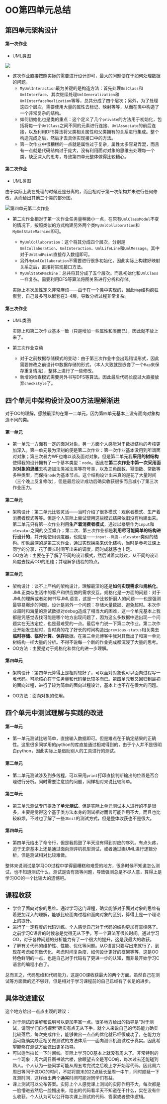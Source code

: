# OO第四单元总结

## 第四单元架构设计

#### 第一次作业

- UML类图

![](C:\Users\abb255\Desktop\第四单元第一次作业.png)

- 这次作业直接按照实际的需要进行设计即可，最大的问题便在于如何处理数据的问题。
  - `MyUmlInteraction`最为关键的是构造方法：首先处理`UmlClass`和`UmlInterface`、其次继续处理`UmlGeneralization`和`UmlInterfaceRealization`等等，总共分成了四个层次；另外，为了处理这四个层次，需要使用大量的属性去标记、映射等等，从而在类中构造了一个非常复杂的结构。
  - 如何初始化也是类的重点：这个定义了几个`private`的方法用于初始化，包括将每一个`UmlClass`之间不同的元素进行连接、`UmlAssociate`的前后连接，以及利用DFS算法将父类相关属性和父类拥有的关系进行集成。整个构造完成之后，然后才去具体实现接口中的方法。
  - 第一次作业中很糟糕的一点就是属性过于复杂，属性太多容易弄混，而且有一点就是代码结构过于庞大，没有利用面对对象的思维去处理每一个类，缺乏深入的思考，导致第四单元整体做得比较糟心。



#### 第二次作业

- UML类图

由于实际上我在处理的时候还是分离的，而且相对于第一次架构并未进行任何修改，从而给出其他三个类的部分图。

![第四单元第二次作业](C:\Users\abb255\Desktop\第四单元第二次作业.png)

- 第二次作业相对于第一次作业任务量稍微小一点，在原有`UmlClassModel`不变的情况下，按照类似的方式构建另外两个类`MyUmlCollaboration`和`MyUmlStateMachine`即可。

  - `MyUmlCollaboration`：这个将其分成四个层次，分别是`UmlCollaboration`、`UmlInteraction`、`UmlLifeLine`和`UmlMessage`。其中对于`UmlEndPoint`直接存入数组即可。
  - 另外`MyUmlCollaboration`不需要进行很多初始化，因此实际上构建好映射关系之后，直接将实现接口方法。
  - `MyUmlStateMachine`：总共将其分成了五个层次。而且初始化和`UmlClass`一样复杂。需要利用DFS等算法将图关系进行分析和存储。

  实际上本次属性定义非常麻烦——由于在一个类中实现的，因此`Map`结构疯狂嵌套，自己最多可以嵌套在3-4层，导致分析过程非常复杂。

  

#### 第三次作业

- UML类图

  实际上和第二次作业基本一致（只是增加一些属性和类而已），因此就不放上来了。

- 第三次作业变动

  - 对于之前数据存储模式的变动：由于第三次作业中会出现错误形式，因此需要修改之前设计中数据存储的形式，（本人大致就是嵌套了一个`Map`来保存重复情况），整体上进行了一些修改。
  - 新增的检查模式需要另外书写DFS等算法。因此最后代码长度过大直接放弃`checkstyle`了。



## 四个单元中架构设计及OO方法理解渐进

对于OO的理解，感触最深的在第一二单元，因为第四单元基本上没有面向对象构造不同的类。

#### 第一单元

- 第一单元一方面有一定的面对对象，另一方面个人感觉对于数据结构的考核更加深入。第一单元最为深刻的便是第二次作业：第一次作业基本没用到所谓面对对象；第三次暴力WF也难以谈及面对对象。但是第二单元我**采用的树结构**使得我的设计拥有了一个基本类型：`node`。因此在**第二次作业中第一次采用面对对象的思维**去构造加法类减法类等符号类，以及三角函数、幂函数、常数等多种类型，而保持`node`为基本节点。这个结构设计出来真的是花了大量时间（三个晚上反复修改），但是最后设计成功后确实收获很多而且减小了第三次作业压力。

#### 第二单元

- 架构设计：第二单元比较灵活——当时介绍了很多模式：观察者模式、生产着消费者模式等等。但是个人实际上尝试使用这些模式结果依旧没有构建出来。第二单元只有第一次作业利用**生产着消费者模式**，通过以楼层作为`input`和`elevator`之间的交互媒介；第二次、第三次作业都是**利用尽可能简单的结构进行设计的**，并开始使用调度器，也就是——`input--调度--elevator`类似的结构。印象最深的是第三次作业，通过实现换乘来优化结构，当时是参考过课上同学的分享，花了很长时间写出来的调度，同时成就感也十足。
- OO方法：主要在于了解了不同的设计模式，然后试着实践过，从不同的设计角度去探索OO的思维；并理解多线程的特点。

#### 第三单元

- 架构设计：谈不上严格的架构设计，理解最深的还是**如何实现需求**和**规格化**。JML正类似生活中的客户和供应商的需求交互。规格化是一方面的问题：对于JML的理解或者如何书写JML语言，这是一个比较折磨人的问题——也是强测最容易爆炸的问题。设计是另外一个问题：存储大量数据、避免超时。本次作业超时和海量的测试数据对debug造成了相当大的困难，这一个单元基本上我都是凭感觉去找可能是哪个地方出现问题了，因为这么多数据中途出现一个问题实在无法定位，也是最难受的一点。最后专门说一下第二次作业。第二次作业开始发生超时，当时真的花了好长的时间构造出`previous-status`相关类去**临时存储、临时计算、保存**数据。在第三单元博客中我对其做出了和第一单元树结构一样大量的分析。不得不说每一个新的作业完成都沉浸了大量的思考。
- OO方法：主要是对于规格化和优化的进一步理解。

#### 第四单元

- 架构设计：第四单元算得上是相对较好了，可以面对对象也可以面向过程写一堆代码。可能核心在于任务量和代码量比较多而已。第四单元我又回归到最初的面向过程，进行了较为简单的面向过程设计，基本上也不存在很大的问题。

- OO方法：面向对象的使用。

## 四个单元中测试理解与实践的改进

#### 第一单元

- 第一单元测试比较简单，直接输入数据即可。但是难点在于确定结果的正确性。这里很多同学用的python的库直接通过相减得到的，由于个人并不是很明白python，因此实际上是借助别人的工具进行的测试。

#### 第二单元

- 第二单元测试涉及到多线程，可以采用`print`打印直接判断输出的位置是否合理进行分析。同时需要注意锁的问题，同样相对来说比较简单。

#### 第三单元

- 第三单元测试专门提及了**单元测试**。但是实际上单元测试本人进行的不是很多，主要是觉得这个基于类方法本身的测试相对而言可能作用不大，而且也比较麻烦。不过也了解了一些`JUnit`的测试方式，但是整体收获也不是很大。

#### 第四单元

- 第四单元给出了命令行，但是我捣鼓了半天没有得到对应的序列。有点头疼，迫于无奈基本上还是通过面向测评机机型测试，或者通过画UML进行逻辑分析，但是测试相对比较难做。

整体来说测试是学习OO过程中学得最糟糕和难受的地方，很多时候不知道怎么测试，也不知道测试什么，测试是否有效等问题，导致强测总是不尽人意，算得上是学习OO的一个比较大的遗憾吧。

## 课程收获

- 学会了面向对象的思维。通过学习这门课程，确实能够对于面对对象的思维有着更加深入的理解，能够比较面向过程和面向对象的区别，算得上是一个理论上的提升。
- 进行了一定程度的代码训练。个人感觉自己对于代码的结构更加有掌控感了。之前学习C语言的时候总是觉得无从下手，写一个算法写很长时间。通过学习OO，对于各种问题的分析能力有了一个很大的提升，这是我最大的收获。
- 了解有关代码的维护性、性能、优化等问题。从C语言只要写出来就行了，到现在考虑如何做优化、考虑时间复杂度、如何设计更好的框架等等，这是OO特色鲜明的一点，也是自己对于代码有了更进一步的认知，而非最开始学习C语言的编程小白了。

总而言之，代码思维和代码能力，这是OO课收获最大的两个方面。虽然自己在测试等方面做的还不够好，但是相对于学习课程前的自己已经有了长足的进步。

## 具体改进建议

这个地方给出一点点主观的建议：

- 对于测试的讲解和说明可以更加丰富一点。很多地方给出的指导是“对于测试，请同学们自行探索”确实有点无从下手。就个人来说自己的代码能力确实比较落后，每次完成作业，能够做出一点点的优化就已经很成功了，在能力方面可能确实缺乏相关做测试的方法体系——面向测评机测试过于真实。因此希望能够在测试方面做出更多指导。
- 可以适当拉长一下时间线。实际上学习OO基本上就没有周末了。非常特别的一个现象：周六周日图书馆六楼，放眼望去全是写OO的，每次过去还能碰到熟人。个人认为一些同学可能从周五考完试之后晚上才开始写代码，因此周六周日等同于做OO的时间，不妨将周末的22点延长至周一中午，同时顺延一下互测时间，这样给出两个~~通宵~~时间可能对同学们有益。
- 课上测试可以公布答案。实际上个人感觉课上测试的实际作用不大，每次都是一脸懵进去然后一脸懵出来，给出的代码看半天不知道在干什么，实在没有什么收获。个人认为可以公开每次课上测试的代码、答案或者整体逻辑。